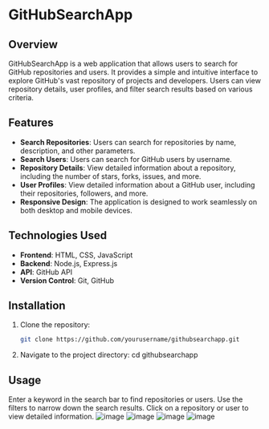# GitHubSearchApp

## Overview

GitHubSearchApp is a web application that allows users to search for GitHub repositories and users. It provides a simple and intuitive interface to explore GitHub's vast repository of projects and developers. Users can view repository details, user profiles, and filter search results based on various criteria.

## Features

- **Search Repositories**: Users can search for repositories by name, description, and other parameters.
- **Search Users**: Users can search for GitHub users by username.
- **Repository Details**: View detailed information about a repository, including the number of stars, forks, issues, and more.
- **User Profiles**: View detailed information about a GitHub user, including their repositories, followers, and more.
- **Responsive Design**: The application is designed to work seamlessly on both desktop and mobile devices.

## Technologies Used

- **Frontend**: HTML, CSS, JavaScript
- **Backend**: Node.js, Express.js
- **API**: GitHub API
- **Version Control**: Git, GitHub

## Installation

1. Clone the repository:
   ```bash
   git clone https://github.com/yourusername/githubsearchapp.git
2. Navigate to the project directory:
   cd githubsearchapp
## Usage
Enter a keyword in the search bar to find repositories or users.
Use the filters to narrow down the search results.
Click on a repository or user to view detailed information.
![image](https://github.com/user-attachments/assets/4db7124f-453f-4bae-ba57-57ebe724b16a)
![image](https://github.com/user-attachments/assets/b10fd5f4-f83e-4583-ab04-63c761e7573e)
![image](https://github.com/user-attachments/assets/c4375f6c-249a-42a8-b3de-ce6755156f1d)
![image](https://github.com/user-attachments/assets/928d7899-97b6-4137-bc5e-5a6097c72bf8)



   
